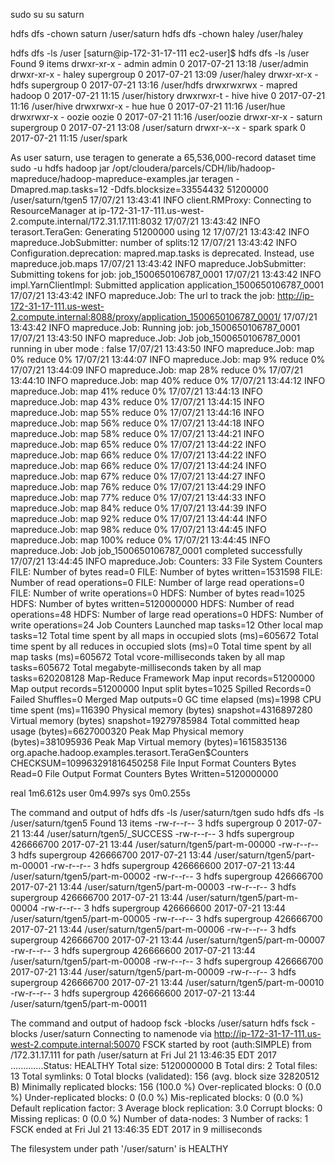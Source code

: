 sudo su
su saturn

hdfs dfs -chown saturn /user/saturn 
hdfs dfs -chown haley /user/haley

hdfs dfs -ls /user
[saturn@ip-172-31-17-111 ec2-user]$ hdfs dfs -ls /user
Found 9 items
drwxr-xr-x   - admin  admin               0 2017-07-21 13:18 /user/admin
drwxr-xr-x   - haley  supergroup          0 2017-07-21 13:09 /user/haley
drwxr-xr-x   - hdfs   supergroup          0 2017-07-21 13:16 /user/hdfs
drwxrwxrwx   - mapred hadoop              0 2017-07-21 11:15 /user/history
drwxrwxr-t   - hive   hive                0 2017-07-21 11:16 /user/hive
drwxrwxr-x   - hue    hue                 0 2017-07-21 11:16 /user/hue
drwxrwxr-x   - oozie  oozie               0 2017-07-21 11:16 /user/oozie
drwxr-xr-x   - saturn supergroup          0 2017-07-21 13:08 /user/saturn
drwxr-x--x   - spark  spark               0 2017-07-21 11:15 /user/spark

As user saturn, use teragen to generate a 65,536,000-record dataset
time sudo -u hdfs hadoop jar /opt/cloudera/parcels/CDH/lib/hadoop-mapreduce/hadoop-mapreduce-examples.jar teragen -Dmapred.map.tasks=12 -Ddfs.blocksize=33554432 51200000 /user/saturn/tgen5
17/07/21 13:43:41 INFO client.RMProxy: Connecting to ResourceManager at ip-172-31-17-111.us-west-2.compute.internal/172.31.17.111:8032
17/07/21 13:43:42 INFO terasort.TeraGen: Generating 51200000 using 12
17/07/21 13:43:42 INFO mapreduce.JobSubmitter: number of splits:12
17/07/21 13:43:42 INFO Configuration.deprecation: mapred.map.tasks is deprecated. Instead, use mapreduce.job.maps
17/07/21 13:43:42 INFO mapreduce.JobSubmitter: Submitting tokens for job: job_1500650106787_0001
17/07/21 13:43:42 INFO impl.YarnClientImpl: Submitted application application_1500650106787_0001
17/07/21 13:43:42 INFO mapreduce.Job: The url to track the job: http://ip-172-31-17-111.us-west-2.compute.internal:8088/proxy/application_1500650106787_0001/
17/07/21 13:43:42 INFO mapreduce.Job: Running job: job_1500650106787_0001
17/07/21 13:43:50 INFO mapreduce.Job: Job job_1500650106787_0001 running in uber mode : false
17/07/21 13:43:50 INFO mapreduce.Job:  map 0% reduce 0%
17/07/21 13:44:07 INFO mapreduce.Job:  map 9% reduce 0%
17/07/21 13:44:09 INFO mapreduce.Job:  map 28% reduce 0%
17/07/21 13:44:10 INFO mapreduce.Job:  map 40% reduce 0%
17/07/21 13:44:12 INFO mapreduce.Job:  map 41% reduce 0%
17/07/21 13:44:13 INFO mapreduce.Job:  map 43% reduce 0%
17/07/21 13:44:15 INFO mapreduce.Job:  map 55% reduce 0%
17/07/21 13:44:16 INFO mapreduce.Job:  map 56% reduce 0%
17/07/21 13:44:18 INFO mapreduce.Job:  map 58% reduce 0%
17/07/21 13:44:21 INFO mapreduce.Job:  map 65% reduce 0%
17/07/21 13:44:22 INFO mapreduce.Job:  map 66% reduce 0%
17/07/21 13:44:22 INFO mapreduce.Job:  map 66% reduce 0%
17/07/21 13:44:24 INFO mapreduce.Job:  map 67% reduce 0%
17/07/21 13:44:27 INFO mapreduce.Job:  map 76% reduce 0%
17/07/21 13:44:29 INFO mapreduce.Job:  map 77% reduce 0%
17/07/21 13:44:33 INFO mapreduce.Job:  map 84% reduce 0%
17/07/21 13:44:39 INFO mapreduce.Job:  map 92% reduce 0%
17/07/21 13:44:44 INFO mapreduce.Job:  map 98% reduce 0%
17/07/21 13:44:45 INFO mapreduce.Job:  map 100% reduce 0%
17/07/21 13:44:45 INFO mapreduce.Job: Job job_1500650106787_0001 completed successfully
17/07/21 13:44:45 INFO mapreduce.Job: Counters: 33
	File System Counters
		FILE: Number of bytes read=0
		FILE: Number of bytes written=1531598
		FILE: Number of read operations=0
		FILE: Number of large read operations=0
		FILE: Number of write operations=0
		HDFS: Number of bytes read=1025
		HDFS: Number of bytes written=5120000000
		HDFS: Number of read operations=48
		HDFS: Number of large read operations=0
		HDFS: Number of write operations=24
	Job Counters 
		Launched map tasks=12
		Other local map tasks=12
		Total time spent by all maps in occupied slots (ms)=605672
		Total time spent by all reduces in occupied slots (ms)=0
		Total time spent by all map tasks (ms)=605672
		Total vcore-milliseconds taken by all map tasks=605672
		Total megabyte-milliseconds taken by all map tasks=620208128
	Map-Reduce Framework
		Map input records=51200000
		Map output records=51200000
		Input split bytes=1025
		Spilled Records=0
		Failed Shuffles=0
		Merged Map outputs=0
		GC time elapsed (ms)=1998
		CPU time spent (ms)=116390
		Physical memory (bytes) snapshot=4316897280
		Virtual memory (bytes) snapshot=19279785984
		Total committed heap usage (bytes)=6627000320
		Peak Map Physical memory (bytes)=381095936
		Peak Map Virtual memory (bytes)=1615835136
	org.apache.hadoop.examples.terasort.TeraGen$Counters
		CHECKSUM=109963291816450258
	File Input Format Counters 
		Bytes Read=0
	File Output Format Counters 
		Bytes Written=5120000000

real	1m6.612s
user	0m4.997s
sys	0m0.255s

The command and output of hdfs dfs -ls /user/saturn/tgen
sudo hdfs dfs -ls /user/saturn/tgen5
Found 13 items
-rw-r--r--   3 hdfs supergroup          0 2017-07-21 13:44 /user/saturn/tgen5/_SUCCESS
-rw-r--r--   3 hdfs supergroup  426666700 2017-07-21 13:44 /user/saturn/tgen5/part-m-00000
-rw-r--r--   3 hdfs supergroup  426666700 2017-07-21 13:44 /user/saturn/tgen5/part-m-00001
-rw-r--r--   3 hdfs supergroup  426666600 2017-07-21 13:44 /user/saturn/tgen5/part-m-00002
-rw-r--r--   3 hdfs supergroup  426666700 2017-07-21 13:44 /user/saturn/tgen5/part-m-00003
-rw-r--r--   3 hdfs supergroup  426666700 2017-07-21 13:44 /user/saturn/tgen5/part-m-00004
-rw-r--r--   3 hdfs supergroup  426666600 2017-07-21 13:44 /user/saturn/tgen5/part-m-00005
-rw-r--r--   3 hdfs supergroup  426666700 2017-07-21 13:44 /user/saturn/tgen5/part-m-00006
-rw-r--r--   3 hdfs supergroup  426666700 2017-07-21 13:44 /user/saturn/tgen5/part-m-00007
-rw-r--r--   3 hdfs supergroup  426666600 2017-07-21 13:44 /user/saturn/tgen5/part-m-00008
-rw-r--r--   3 hdfs supergroup  426666700 2017-07-21 13:44 /user/saturn/tgen5/part-m-00009
-rw-r--r--   3 hdfs supergroup  426666700 2017-07-21 13:44 /user/saturn/tgen5/part-m-00010
-rw-r--r--   3 hdfs supergroup  426666600 2017-07-21 13:44 /user/saturn/tgen5/part-m-00011

The command and output of hadoop fsck -blocks /user/saturn
hdfs fsck -blocks /user/saturn
Connecting to namenode via http://ip-172-31-17-111.us-west-2.compute.internal:50070
FSCK started by root (auth:SIMPLE) from /172.31.17.111 for path /user/saturn at Fri Jul 21 13:46:35 EDT 2017
.............Status: HEALTHY
 Total size:	5120000000 B
 Total dirs:	2
 Total files:	13
 Total symlinks:		0
 Total blocks (validated):	156 (avg. block size 32820512 B)
 Minimally replicated blocks:	156 (100.0 %)
 Over-replicated blocks:	0 (0.0 %)
 Under-replicated blocks:	0 (0.0 %)
 Mis-replicated blocks:		0 (0.0 %)
 Default replication factor:	3
 Average block replication:	3.0
 Corrupt blocks:		0
 Missing replicas:		0 (0.0 %)
 Number of data-nodes:		3
 Number of racks:		1
FSCK ended at Fri Jul 21 13:46:35 EDT 2017 in 9 milliseconds


The filesystem under path '/user/saturn' is HEALTHY


